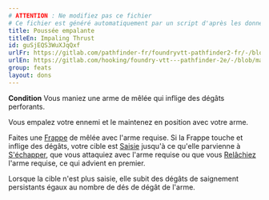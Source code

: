 ```yaml
---
# ATTENTION : Ne modifiez pas ce fichier
# Ce fichier est généré automatiquement par un script d'après les données du module Foundry VTT officiel et de sa traduction
title: Poussée empalante
titleEn: Impaling Thrust
id: guSjEQS3WuXJqQxf
urlFr: https://gitlab.com/pathfinder-fr/foundryvtt-pathfinder2-fr/-/blob/master/data/feats/guSjEQS3WuXJqQxf.htm
urlEn: https://gitlab.com/hooking/foundry-vtt---pathfinder-2e/-/blob/master/packs/data/feats.db/impaling-thrust.json
group: feats
layout: dons
---
```

**Condition** Vous maniez une arme de mêlée qui inflige des dégâts perforants.

Vous empalez votre ennemi et le maintenez en position avec votre arme.

Faites une [Frappe](../actions/frapper.md) de mêlée avec l'arme requise. Si la Frappe touche et inflige des dégâts, votre cible est [Saisie](../conditions/agrippé-empoigné.md) jusqu'à ce qu'elle parvienne à [S'échapper](../actions/s-échapper.md), que vous attaquiez avec l'arme requise ou que vous [Relâchiez](../actions/relâcher.md) l'arme requise, ce qui advient en premier.

Lorsque la cible n'est plus saisie, elle subit des dégâts de saignement persistants égaux au nombre de dés de dégât de l'arme.


